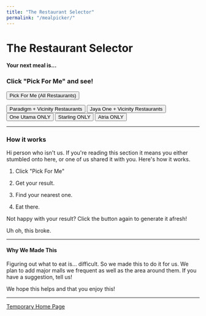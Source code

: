 ```yaml
---
title: "The Restaurant Selector"
permalink: "/mealpicker/"
---
```

<script src="../scripts/mealpicker.js"></script>

# The Restaurant Selector

#### Your next meal is...

<h3 id="restaurantHTML">
Click "Pick For Me" and see!
    <!-- Brand's appear here -->
</h3>

<!-- #### A

<h3 id="cuisineHTML">
Placeholder text for "Cuisine"
</h3>

#### Restaurant! -->

<button onclick="pickClick()">Pick For Me (All Restaurants)</button>

<button onclick="pickClickParadigm()"  onload="loadedFunction()">Paradigm + Vicinity Restaurants</button>
<button onclick="pickClickJayaOne()">Jaya One + Vicinity Restaurants</button>
<button onclick="pickClickOneUtama()">One Utama ONLY</button>
<button onclick="pickClickStarling()">Starling ONLY</button>
<button onclick="pickClickAtria()">Atria ONLY</button>


<!-- <button onclick="pickClickTesting()">Do Not Click, this is for testing purposes</button> -->

***

### How it works
Hi person who isn't us. If you're reading this section it means you either stumbled onto here, or one of us shared it with you. Here's how it works.

1) Click "Pick For Me"

2) Get your result.

3) Find your nearest one.

4) Eat there.


Not happy with your result? Click the button again to generate it afresh!

<p id="restaurantNumber">Uh oh, this broke.</p>

***

#### Why We Made This

Figuring out what to eat is... difficult. So we made this to do it for us. We plan to add major malls we frequent as well as the area around them. If you have a suggestion, tell us!

We hope this helps and that you enjoy this!

***

<a href="/">Temporary Home Page</a>